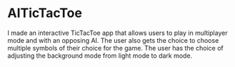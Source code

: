 # AITicTacToe
I made an interactive TicTacToe app that allows users to play in multiplayer mode and with an opposing AI. The user also gets the choice to choose multiple symbols of their choice for the game. The user has the choice of adjusting the background mode from light mode to dark mode.
